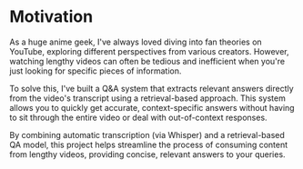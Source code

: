 # Motivation

As a huge anime geek, I've always loved diving into fan theories on YouTube, exploring different perspectives from various creators. However, watching lengthy videos can often be tedious and inefficient when you're just looking for specific pieces of information.

To solve this, I've built a Q&A system that extracts relevant answers directly from the video's transcript using a retrieval-based approach. This system allows you to quickly get accurate, context-specific answers without having to sit through the entire video or deal with out-of-context responses.

By combining automatic transcription (via Whisper) and a retrieval-based QA model, this project helps streamline the process of consuming content from lengthy videos, providing concise, relevant answers to your queries.
